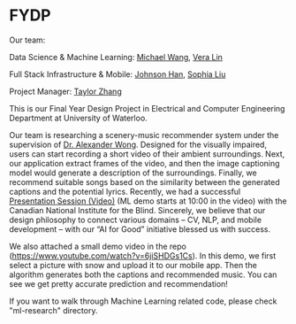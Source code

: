 # FYDP

Our team:

Data Science & Machine Learning: [Michael Wang](https://www.linkedin.com/in/michael-yuanxin-wang/), [Vera Lin](https://www.linkedin.com/in/y276lin/)

Full Stack Infrastructure & Mobile: [Johnson Han](https://www.linkedin.com/in/x65han/), [Sophia Liu](https://www.linkedin.com/in/sophia-xizi-liu/)

Project Manager: [Taylor Zhang](https://www.linkedin.com/in/xingzhi-taylor-zhang-737401151/)



This is our Final Year Design Project in Electrical and Computer Engineering Department at University of Waterloo.

Our team is researching a scenery-music recommender system under the supervision of [Dr. Alexander Wong](https://www.eng.uwaterloo.ca/~a28wong/). Designed for the visually impaired, users can start recording a short video of their ambient surroundings. Next, our application extract frames of the video, and then the image captioning model would generate a description of the surroundings. Finally, we recommend suitable songs based on the similarity between the generated captions and the potential lyrics. Recently, we had a successful [Presentation Session (Video)](https://u.nu/demo-cnib) (ML demo starts at 10:00 in the video) with the Canadian National Institute for the Blind. Sincerely, we believe that our design philosophy to connect various domains – CV, NLP, and mobile development – with our “AI for Good” initiative blessed us with success.


We also attached a small demo video in the repo (https://www.youtube.com/watch?v=6jiSHDGs1Cs). In this demo, we first select a picture with snow and upload it to our mobile app. Then the algorithm generates both the captions and recommended music. You can see we get pretty accurate prediction and recommendation!

If you want to walk through Machine Learning related code, please check "ml-research" directory.

